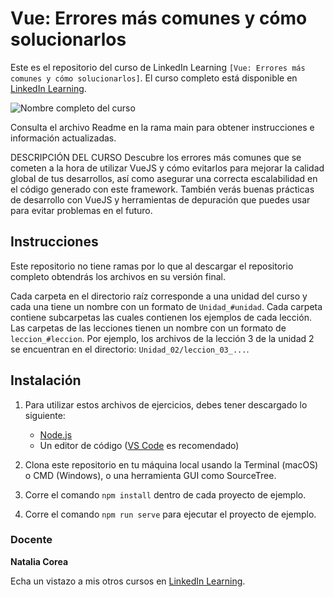 # Vue: Errores más comunes y cómo solucionarlos

Este es el repositorio del curso de LinkedIn Learning `[Vue: Errores más comunes y cómo solucionarlos]`. El curso completo está disponible en [LinkedIn Learning][lil-course-url].

![Nombre completo del curso][lil-thumbnail-url] 

Consulta el archivo Readme en la rama main para obtener instrucciones e información actualizadas.

DESCRIPCIÓN DEL CURSO
Descubre los errores más comunes que se cometen a la hora de utilizar VueJS y cómo evitarlos para mejorar la calidad global de tus desarrollos, así como asegurar una correcta escalabilidad en el código generado con este framework. También verás buenas prácticas de desarrollo con VueJS y herramientas de depuración que puedes usar para evitar problemas en el futuro.
## Instrucciones

Este repositorio no tiene ramas por lo que al descargar el repositorio completo obtendrás los archivos en su versión final.

Cada carpeta en el directorio raíz corresponde a una unidad del curso y cada una tiene un nombre con un formato de `Unidad_#unidad`. Cada carpeta contiene subcarpetas las cuales contienen los ejemplos de cada lección. Las carpetas de las lecciones tienen un nombre con un formato de `leccion_#leccion`. Por ejemplo, los archivos de la lección 3 de la unidad 2 se encuentran en el directorio: `Unidad_02/leccion_03_...`.

## Instalación

1. Para utilizar estos archivos de ejercicios, debes tener descargado lo siguiente:
   - [Node.js](https://nodejs.org/en/)
   - Un editor de código ([VS Code](https://code.visualstudio.com/) es recomendado)

2. Clona este repositorio en tu máquina local usando la Terminal (macOS) o CMD (Windows), o una herramienta GUI como SourceTree.
3. Corre el comando `npm install` dentro de cada proyecto de ejemplo.
4. Corre el comando `npm run serve` para ejecutar el proyecto de ejemplo.

### Docente

**Natalia Corea**

Echa un vistazo a mis otros cursos en [LinkedIn Learning](https://www.linkedin.com/learning/instructors/natalia-corea).

[0]: # (Replace these placeholder URLs with actual course URLs)
[lil-course-url]: https://www.linkedin.com/learning/building-a-graphql-project-with-react-js
[lil-thumbnail-url]: https://cdn.lynda.com/course/2875095/2875095-1615224395432-16x9.jpg

[1]: # (End of ES-Instruction ###############################################################################################)
